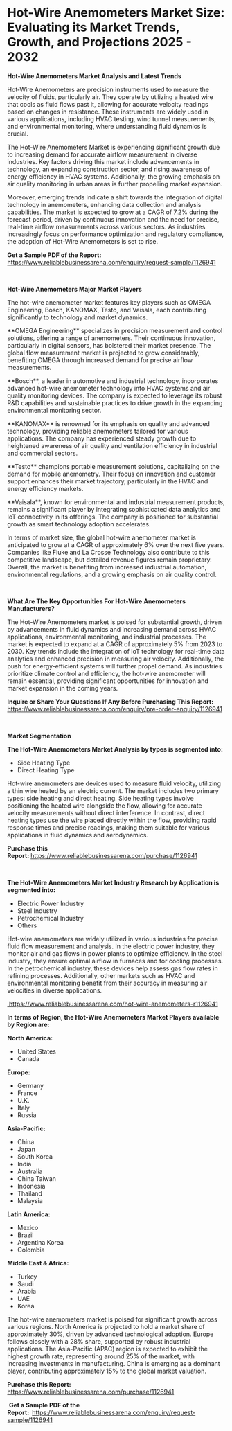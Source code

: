 <p><h1>Hot-Wire Anemometers Market Size: Evaluating its Market Trends, Growth, and Projections 2025 - 2032</h1></p><p><strong>Hot-Wire Anemometers Market Analysis and Latest Trends</strong></p>
<p><p>Hot-Wire Anemometers are precision instruments used to measure the velocity of fluids, particularly air. They operate by utilizing a heated wire that cools as fluid flows past it, allowing for accurate velocity readings based on changes in resistance. These instruments are widely used in various applications, including HVAC testing, wind tunnel measurements, and environmental monitoring, where understanding fluid dynamics is crucial.</p><p>The Hot-Wire Anemometers Market is experiencing significant growth due to increasing demand for accurate airflow measurement in diverse industries. Key factors driving this market include advancements in technology, an expanding construction sector, and rising awareness of energy efficiency in HVAC systems. Additionally, the growing emphasis on air quality monitoring in urban areas is further propelling market expansion.</p><p>Moreover, emerging trends indicate a shift towards the integration of digital technology in anemometers, enhancing data collection and analysis capabilities. The market is expected to grow at a CAGR of 7.2% during the forecast period, driven by continuous innovation and the need for precise, real-time airflow measurements across various sectors. As industries increasingly focus on performance optimization and regulatory compliance, the adoption of Hot-Wire Anemometers is set to rise.</p></p>
<p><strong>Get a Sample PDF of the Report:&nbsp;</strong> <a href="https://www.reliablebusinessarena.com/enquiry/request-sample/1126941?utm_campaign=2182&utm_medium=2&utm_source=Github&utm_content=ia&utm_term=12042025&utm_id=hot-wire-anemometers">https://www.reliablebusinessarena.com/enquiry/request-sample/1126941</a></p>
<p>&nbsp;</p>
<p><strong>Hot-Wire Anemometers Major Market Players</strong></p>
<p><p>The hot-wire anemometer market features key players such as OMEGA Engineering, Bosch, KANOMAX, Testo, and Vaisala, each contributing significantly to technology and market dynamics.</p><p>**OMEGA Engineering** specializes in precision measurement and control solutions, offering a range of anemometers. Their continuous innovation, particularly in digital sensors, has bolstered their market presence. The global flow measurement market is projected to grow considerably, benefiting OMEGA through increased demand for precise airflow measurements.</p><p>**Bosch**, a leader in automotive and industrial technology, incorporates advanced hot-wire anemometer technology into HVAC systems and air quality monitoring devices. The company is expected to leverage its robust R&D capabilities and sustainable practices to drive growth in the expanding environmental monitoring sector.</p><p>**KANOMAX** is renowned for its emphasis on quality and advanced technology, providing reliable anemometers tailored for various applications. The company has experienced steady growth due to heightened awareness of air quality and ventilation efficiency in industrial and commercial sectors.</p><p>**Testo** champions portable measurement solutions, capitalizing on the demand for mobile anemometry. Their focus on innovation and customer support enhances their market trajectory, particularly in the HVAC and energy efficiency markets.</p><p>**Vaisala**, known for environmental and industrial measurement products, remains a significant player by integrating sophisticated data analytics and IoT connectivity in its offerings. The company is positioned for substantial growth as smart technology adoption accelerates.</p><p>In terms of market size, the global hot-wire anemometer market is anticipated to grow at a CAGR of approximately 6% over the next five years. Companies like Fluke and La Crosse Technology also contribute to this competitive landscape, but detailed revenue figures remain proprietary. Overall, the market is benefiting from increased industrial automation, environmental regulations, and a growing emphasis on air quality control.</p></p>
<p>&nbsp;</p>
<p><strong>What Are The Key Opportunities For Hot-Wire Anemometers Manufacturers?</strong></p>
<p><p>The Hot-Wire Anemometers market is poised for substantial growth, driven by advancements in fluid dynamics and increasing demand across HVAC applications, environmental monitoring, and industrial processes. The market is expected to expand at a CAGR of approximately 5% from 2023 to 2030. Key trends include the integration of IoT technology for real-time data analytics and enhanced precision in measuring air velocity. Additionally, the push for energy-efficient systems will further propel demand. As industries prioritize climate control and efficiency, the hot-wire anemometer will remain essential, providing significant opportunities for innovation and market expansion in the coming years.</p></p>
<p><strong>Inquire or Share Your Questions If Any Before Purchasing This Report:</strong> <a href="https://www.reliablebusinessarena.com/enquiry/pre-order-enquiry/1126941?utm_campaign=2182&utm_medium=2&utm_source=Github&utm_content=ia&utm_term=12042025&utm_id=hot-wire-anemometers">https://www.reliablebusinessarena.com/enquiry/pre-order-enquiry/1126941</a></p>
<p>&nbsp;</p>
<p><strong>Market Segmentation</strong></p>
<p><strong>The Hot-Wire Anemometers Market Analysis by types is segmented into:</strong></p>
<p><ul><li>Side Heating Type</li><li>Direct Heating Type</li></ul></p>
<p><p>Hot-wire anemometers are devices used to measure fluid velocity, utilizing a thin wire heated by an electric current. The market includes two primary types: side heating and direct heating. Side heating types involve positioning the heated wire alongside the flow, allowing for accurate velocity measurements without direct interference. In contrast, direct heating types use the wire placed directly within the flow, providing rapid response times and precise readings, making them suitable for various applications in fluid dynamics and aerodynamics.</p></p>
<p><strong>Purchase this Report:&nbsp;</strong><a href="https://www.reliablebusinessarena.com/purchase/1126941?utm_campaign=2182&utm_medium=2&utm_source=Github&utm_content=ia&utm_term=12042025&utm_id=hot-wire-anemometers">https://www.reliablebusinessarena.com/purchase/1126941</a></p>
<p>&nbsp;</p>
<p><strong>The Hot-Wire Anemometers Market Industry Research by Application is segmented into:</strong></p>
<p><ul><li>Electric Power Industry</li><li>Steel Industry</li><li>Petrochemical Industry</li><li>Others</li></ul></p>
<p><p>Hot-wire anemometers are widely utilized in various industries for precise fluid flow measurement and analysis. In the electric power industry, they monitor air and gas flows in power plants to optimize efficiency. In the steel industry, they ensure optimal airflow in furnaces and for cooling processes. In the petrochemical industry, these devices help assess gas flow rates in refining processes. Additionally, other markets such as HVAC and environmental monitoring benefit from their accuracy in measuring air velocities in diverse applications.</p></p>
<p><a href="https://www.reliablebusinessarena.com/hot-wire-anemometers-r1126941?utm_campaign=2182&utm_medium=2&utm_source=Github&utm_content=ia&utm_term=12042025&utm_id=hot-wire-anemometers">&nbsp;https://www.reliablebusinessarena.com/hot-wire-anemometers-r1126941</a></p>
<p><strong>In terms of Region, the Hot-Wire Anemometers Market Players available by Region are:</strong></p>
<p>
    <p> <strong> North America: </strong>
        <ul>
            <li>United States</li>
            <li>Canada</li>
        </ul>
        </p> 
    <p> <strong> Europe: </strong>
        <ul>
            <li>Germany</li>
            <li>France</li>
            <li>U.K.</li>
            <li>Italy</li>
            <li>Russia</li>
        </ul>
        </p> 
    <p> <strong> Asia-Pacific: </strong>
        <ul>
            <li>China</li>
            <li>Japan</li>
            <li>South Korea</li>
            <li>India</li>
            <li>Australia</li>
            <li>China Taiwan</li>
            <li>Indonesia</li>
            <li>Thailand</li>
            <li>Malaysia</li>
        </ul>
        </p> 
    <p> <strong> Latin America: </strong>
        <ul>
            <li>Mexico</li>
            <li>Brazil</li>
            <li>Argentina Korea</li>
            <li>Colombia</li>
        </ul>
        </p> 
    <p> <strong> Middle East & Africa: </strong>
        <ul>
            <li>Turkey</li>
            <li>Saudi</li>
            <li>Arabia</li>
            <li>UAE</li>
            <li>Korea</li>
        </ul>
    </p>
    </p>
<p><p>The hot-wire anemometers market is poised for significant growth across various regions. North America is projected to hold a market share of approximately 30%, driven by advanced technological adoption. Europe follows closely with a 28% share, supported by robust industrial applications. The Asia-Pacific (APAC) region is expected to exhibit the highest growth rate, representing around 25% of the market, with increasing investments in manufacturing. China is emerging as a dominant player, contributing approximately 15% to the global market valuation.</p></p>
<p><strong>Purchase this Report: </strong><a href="https://www.reliablebusinessarena.com/purchase/1126941?utm_campaign=2182&utm_medium=2&utm_source=Github&utm_content=ia&utm_term=12042025&utm_id=hot-wire-anemometers">https://www.reliablebusinessarena.com/purchase/1126941</a></p>
<p>&nbsp;<strong>Get a Sample PDF of the Report:&nbsp;&nbsp;</strong><a href="https://www.reliablebusinessarena.com/enquiry/request-sample/1126941?utm_campaign=2182&utm_medium=2&utm_source=Github&utm_content=ia&utm_term=12042025&utm_id=hot-wire-anemometers">https://www.reliablebusinessarena.com/enquiry/request-sample/1126941</a></p>
<p><strong></strong></p>
<p><p></p><p></p><p></p></p>